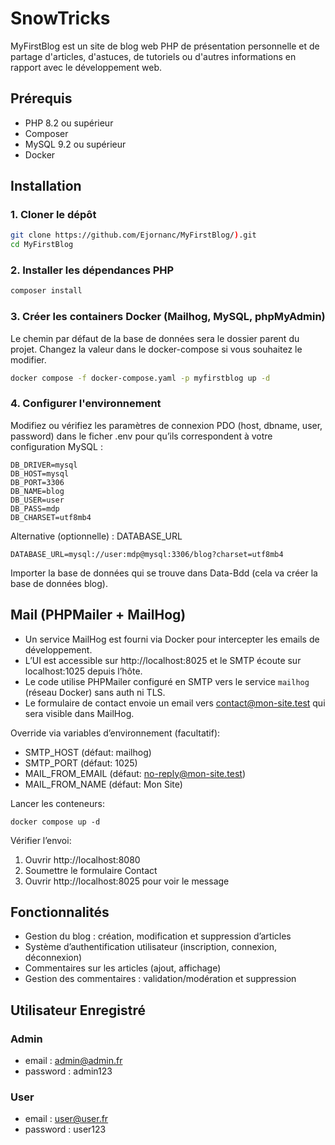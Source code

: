 # SnowTricks

MyFirstBlog est un site de blog web PHP de présentation personnelle et de partage d'articles, d'astuces, de tutoriels ou d'autres informations en rapport avec le développement web.

## Prérequis

- PHP 8.2 ou supérieur
- Composer
- MySQL 9.2 ou supérieur
- Docker

## Installation

### 1. Cloner le dépôt

```bash
git clone https://github.com/Ejornanc/MyFirstBlog/).git
cd MyFirstBlog
```

### 2. Installer les dépendances PHP

```bash
composer install
```

### 3. Créer les containers Docker (Mailhog, MySQL, phpMyAdmin)

Le chemin par défaut de la base de données sera le dossier parent du projet. Changez la valeur dans le docker-compose si vous souhaitez le modifier.

```bash
docker compose -f docker-compose.yaml -p myfirstblog up -d
```

### 4. Configurer l'environnement

Modifiez ou vérifiez les paramètres de connexion PDO (host, dbname, user, password) dans le ficher .env pour qu’ils correspondent à votre configuration MySQL :

```
DB_DRIVER=mysql
DB_HOST=mysql
DB_PORT=3306
DB_NAME=blog
DB_USER=user
DB_PASS=mdp
DB_CHARSET=utf8mb4
```
Alternative (optionnelle) : DATABASE_URL

```
DATABASE_URL=mysql://user:mdp@mysql:3306/blog?charset=utf8mb4
```

Importer la base de données qui se trouve dans Data-Bdd (cela va créer la base de données blog).


## Mail (PHPMailer + MailHog)

- Un service MailHog est fourni via Docker pour intercepter les emails de développement.
- L’UI est accessible sur http://localhost:8025 et le SMTP écoute sur localhost:1025 depuis l’hôte.
- Le code utilise PHPMailer configuré en SMTP vers le service `mailhog` (réseau Docker) sans auth ni TLS.
- Le formulaire de contact envoie un email vers contact@mon-site.test qui sera visible dans MailHog.

Override via variables d’environnement (facultatif):
- SMTP_HOST (défaut: mailhog)
- SMTP_PORT (défaut: 1025)
- MAIL_FROM_EMAIL (défaut: no-reply@mon-site.test)
- MAIL_FROM_NAME (défaut: Mon Site)

Lancer les conteneurs:
```
docker compose up -d
```

Vérifier l’envoi:
1. Ouvrir http://localhost:8080
2. Soumettre le formulaire Contact
3. Ouvrir http://localhost:8025 pour voir le message

## Fonctionnalités

- Gestion du blog : création, modification et suppression d’articles
- Système d’authentification utilisateur (inscription, connexion, déconnexion)
- Commentaires sur les articles (ajout, affichage)
- Gestion des commentaires : validation/modération et suppression

## Utilisateur Enregistré

### Admin
- email : admin@admin.fr
- password : admin123

### User
- email : user@user.fr
- password : user123
